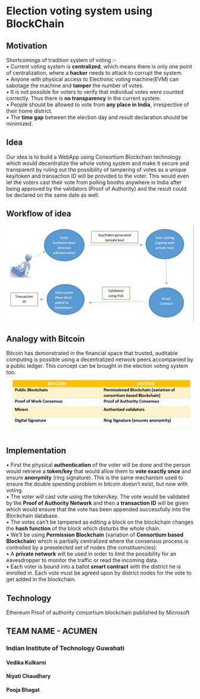 # Election voting system using BlockChain
## Motivation 

Shortcomings of tradition system of voting :- <br>
•	Current voting system is **centralized**, which means there is only one point of centralization, where a **hacker** needs to attack to corrupt the system.  
•	Anyone with physical access to Electronic voting machine(EVM) can sabotage the machine and **tamper** the number of votes.  
•	It is not possible for voters to verify that individual votes were counted correctly. Thus there is **no transparency** in the current system.  
•	People should be allowed to vote from **any place in India**, irrespective of their home district.  
•	 The **time gap** between the election day and result declaration should be minimized.  


## Idea 
Our idea is to build a WebApp using Consortium Blockchain technology which would decentralize the whole voting system and make it secure and transparent by ruling out the possibility of tampering of votes as a unique key/token and transaction ID will be provided to the voter. 
This would even let the voters cast their vote from polling booths anywhere in India after being approved by the validators (Proof of Authority) and the result could be declared on the same date as well.  

## Workflow of idea
![workflow](https://github.com/VedikaJK/Blockchain-in-Voting/blob/master/Workflow.jpeg)

## Analogy with Bitcoin
Bitcoin has demonstrated in the financial space that trusted, auditable computing is possible using a decentralized network peers accompanied by a public ledger. This concept can be brought in the election voting system too.  
![bitcoin analogy table](https://github.com/VedikaJK/Blockchain-in-Voting/blob/master/Bitcoinanalogy.jpeg)  

## Implementation
•	First the physical **authentication** of the voter will be done and the person would retrieve a **token/key** that would allow them to **vote exactly once** and ensure **anonymity** (ring signature). This is the same mechanism used to ensure the double spending problem in bitcoin doesn’t exist, but now with voting.  
•	The voter will cast vote using the token/key. The vote would be validated by the **Proof of Authority Network** and then a **transaction ID** will be given which would ensure that the vote has been appended successfully into the Blockchain database.  
•	The votes can’t be tampered as editing a block on the blockchain changes the **hash function** of the block which disturbs the whole chain.  
•	We’ll be using **Permission Blockchain** (variation of **Consortium based Blockchain**) which is partially centralized where the consensus process is controlled by a preselected set of nodes (the constituencies).  
•	A **private network** will be used in order to limit the possibility for an eavesdropper to monitor the traffic or read the incoming data.  
•	Each voter is bound into a ballot **smart contract** with the district he is enrolled in. Each vote must be agreed upon by district nodes for the vote to get added in the blockchain.  

## Technology 
 Ethereum Proof of authority consortium blockchain published by Microsoft  
 
 ## TEAM NAME - ACUMEN
### Indian Institute of Technology Guwahati
#### Vedika Kulkarni
#### Niyati Chaudhary
#### Pooja Bhagat

